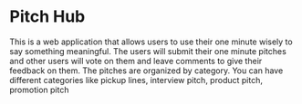 # Pitch Hub
This is a web application that allows users to use their one minute wisely to say something meaningful. 
The users will submit their one minute pitches and other users will vote on them and leave comments to give their feedback on them.
The pitches are organized by category. You can have different categories like pickup lines, interview pitch, product pitch, promotion pitch
